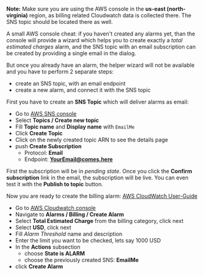 


**Note:** Make sure you are using the AWS console in the **us-east (north-virginia)** region, as billing
related Cloudwatch data is collected there. The SNS topic should be located there as well.

A small AWS console cheat: if you haven't created any alarms yet, than the console will provide a
wizard which helps you to create exactly a _total estimated charges_ alarm, and the SNS topic with
an email subscription can be created by providing a single email in the dialog. 

But once you already have an alarm, the helper wizard will not be available and you have to perform 2 separate steps:
- create an SNS topic, with an email endpoint
- create a new alarm, and connect it with the SNS topic

First you have to create an **SNS Topic** which will deliver alarms as email:

- Go to [AWS SNS console](https://console.aws.amazon.com/sns/v2/home?region=us-east-1)
- Select **Topics / Create new topic**
- Fill **Topic name** and **Display name** with `EmailMe`
- Click **Create Topic**
- Click on the newly created topic ARN to see the details page
- push **Create Subscription** 
  - Protocol: **Email**
  - Endpoint: **YourEmail@comes.here**

First the subscription will be in _pending state_. Once you click the **Confirm subscription** link
in the email, the subscription will be live. You can even test it with the **Publish to topic**
button.

Now you are ready to create the billing alarm: [AWS CloudWatch User-Guide](https://docs.aws.amazon.com/AmazonCloudWatch/latest/monitoring/monitor_estimated_charges_with_cloudwatch.html)

- Go to [AWS Cloudwatch console](https://console.aws.amazon.com/cloudwatch/home?region=us-east-1)
- Navigate to **Alarms / Billing / Create Alarm**
- Select **Total Estimated Charge** from the billing category, click next
- Select **USD**, click next
- Fill _Alarm Threshold_ name and description
- Enter the limit you want to be checked, lets say 1000 USD
- In the **Actions** subsection
  - choose **State is ALARM**
  - choose the previously created SNS: **EmailMe**
- click **Create Alarm**
